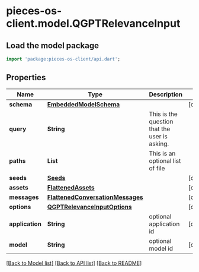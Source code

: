 # pieces-os-client.model.QGPTRelevanceInput

## Load the model package
```dart
import 'package:pieces-os-client/api.dart';
```

## Properties
Name | Type | Description | Notes
------------ | ------------- | ------------- | -------------
**schema** | [**EmbeddedModelSchema**](EmbeddedModelSchema.md) |  | [optional] 
**query** | **String** | This is the question that the user is asking. | 
**paths** | **List<String>** | This is an optional list of file || folder paths. | [optional] [default to const []]
**seeds** | [**Seeds**](Seeds.md) |  | [optional] 
**assets** | [**FlattenedAssets**](FlattenedAssets.md) |  | [optional] 
**messages** | [**FlattenedConversationMessages**](FlattenedConversationMessages.md) |  | [optional] 
**options** | [**QGPTRelevanceInputOptions**](QGPTRelevanceInputOptions.md) |  | [optional] 
**application** | **String** | optional application id | [optional] 
**model** | **String** | optional model id | [optional] 

[[Back to Model list]](../README.md#documentation-for-models) [[Back to API list]](../README.md#documentation-for-api-endpoints) [[Back to README]](../README.md)



